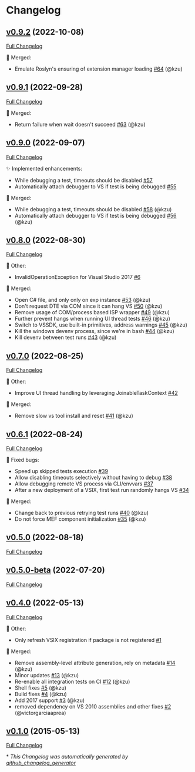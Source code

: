 # Changelog

## [v0.9.2](https://github.com/devlooped/xunit.vsix/tree/v0.9.2) (2022-10-08)

[Full Changelog](https://github.com/devlooped/xunit.vsix/compare/v0.9.1...v0.9.2)

:twisted_rightwards_arrows: Merged:

- Emulate Roslyn's ensuring of extension manager loading [\#64](https://github.com/devlooped/xunit.vsix/pull/64) (@kzu)

## [v0.9.1](https://github.com/devlooped/xunit.vsix/tree/v0.9.1) (2022-09-28)

[Full Changelog](https://github.com/devlooped/xunit.vsix/compare/v0.9.0...v0.9.1)

:twisted_rightwards_arrows: Merged:

- Return failure when wait doesn't succeed [\#63](https://github.com/devlooped/xunit.vsix/pull/63) (@kzu)

## [v0.9.0](https://github.com/devlooped/xunit.vsix/tree/v0.9.0) (2022-09-07)

[Full Changelog](https://github.com/devlooped/xunit.vsix/compare/v0.8.0...v0.9.0)

:sparkles: Implemented enhancements:

- While debugging a test, timeouts should be disabled [\#57](https://github.com/devlooped/xunit.vsix/issues/57)
- Automatically attach debugger to VS if test is being debugged [\#55](https://github.com/devlooped/xunit.vsix/issues/55)

:twisted_rightwards_arrows: Merged:

- While debugging a test, timeouts should be disabled [\#58](https://github.com/devlooped/xunit.vsix/pull/58) (@kzu)
- Automatically attach debugger to VS if test is being debugged [\#56](https://github.com/devlooped/xunit.vsix/pull/56) (@kzu)

## [v0.8.0](https://github.com/devlooped/xunit.vsix/tree/v0.8.0) (2022-08-30)

[Full Changelog](https://github.com/devlooped/xunit.vsix/compare/v0.7.0...v0.8.0)

:hammer: Other:

- InvalidOperationException for Visual Studio 2017 [\#6](https://github.com/devlooped/xunit.vsix/issues/6)

:twisted_rightwards_arrows: Merged:

- Open C\# file, and only only on exp instance [\#53](https://github.com/devlooped/xunit.vsix/pull/53) (@kzu)
- Don't request DTE via COM since it can hang VS [\#50](https://github.com/devlooped/xunit.vsix/pull/50) (@kzu)
- Remove usage of COM/process based ISP wrapper [\#49](https://github.com/devlooped/xunit.vsix/pull/49) (@kzu)
- Further prevent hangs when running UI thread tests [\#46](https://github.com/devlooped/xunit.vsix/pull/46) (@kzu)
- Switch to VSSDK, use built-in primitives, address warnings [\#45](https://github.com/devlooped/xunit.vsix/pull/45) (@kzu)
- Kill the windows devenv process, since we're in bash [\#44](https://github.com/devlooped/xunit.vsix/pull/44) (@kzu)
- Kill devenv between test runs [\#43](https://github.com/devlooped/xunit.vsix/pull/43) (@kzu)

## [v0.7.0](https://github.com/devlooped/xunit.vsix/tree/v0.7.0) (2022-08-25)

[Full Changelog](https://github.com/devlooped/xunit.vsix/compare/v0.6.1...v0.7.0)

:hammer: Other:

- Improve UI thread handling by leveraging JoinableTaskContext [\#42](https://github.com/devlooped/xunit.vsix/issues/42)

:twisted_rightwards_arrows: Merged:

- Remove slow vs tool install and reset [\#41](https://github.com/devlooped/xunit.vsix/pull/41) (@kzu)

## [v0.6.1](https://github.com/devlooped/xunit.vsix/tree/v0.6.1) (2022-08-24)

[Full Changelog](https://github.com/devlooped/xunit.vsix/compare/v0.5.0...v0.6.1)

:bug: Fixed bugs:

- Speed up skipped tests execution [\#39](https://github.com/devlooped/xunit.vsix/issues/39)
- Allow disabling timeouts selectively without having to debug [\#38](https://github.com/devlooped/xunit.vsix/issues/38)
- Allow debugging remote VS process via CLI/envvars [\#37](https://github.com/devlooped/xunit.vsix/issues/37)
- After a new deployment of a VSIX, first test run randomly hangs VS [\#34](https://github.com/devlooped/xunit.vsix/issues/34)

:twisted_rightwards_arrows: Merged:

- Change back to previous retrying test runs [\#40](https://github.com/devlooped/xunit.vsix/pull/40) (@kzu)
- Do not force MEF component initialization [\#35](https://github.com/devlooped/xunit.vsix/pull/35) (@kzu)

## [v0.5.0](https://github.com/devlooped/xunit.vsix/tree/v0.5.0) (2022-08-18)

[Full Changelog](https://github.com/devlooped/xunit.vsix/compare/v0.5.0-beta...v0.5.0)

## [v0.5.0-beta](https://github.com/devlooped/xunit.vsix/tree/v0.5.0-beta) (2022-07-20)

[Full Changelog](https://github.com/devlooped/xunit.vsix/compare/v0.4.0...v0.5.0-beta)

## [v0.4.0](https://github.com/devlooped/xunit.vsix/tree/v0.4.0) (2022-05-13)

[Full Changelog](https://github.com/devlooped/xunit.vsix/compare/v0.1.0...v0.4.0)

:hammer: Other:

- Only refresh VSIX registration if package is not registered [\#1](https://github.com/devlooped/xunit.vsix/issues/1)

:twisted_rightwards_arrows: Merged:

- Remove assembly-level attribute generation, rely on metadata [\#14](https://github.com/devlooped/xunit.vsix/pull/14) (@kzu)
- Minor updates [\#13](https://github.com/devlooped/xunit.vsix/pull/13) (@kzu)
- Re-enable all integration tests on CI [\#12](https://github.com/devlooped/xunit.vsix/pull/12) (@kzu)
- Shell fixes [\#5](https://github.com/devlooped/xunit.vsix/pull/5) (@kzu)
- Build fixes [\#4](https://github.com/devlooped/xunit.vsix/pull/4) (@kzu)
- Add 2017 support [\#3](https://github.com/devlooped/xunit.vsix/pull/3) (@kzu)
- removed dependency on VS 2010 assemblies and other fixes [\#2](https://github.com/devlooped/xunit.vsix/pull/2) (@victorgarciaaprea)

## [v0.1.0](https://github.com/devlooped/xunit.vsix/tree/v0.1.0) (2015-05-13)

[Full Changelog](https://github.com/devlooped/xunit.vsix/compare/2080c0763837b6efc648aebed0dcffc8b426af7a...v0.1.0)



\* *This Changelog was automatically generated by [github_changelog_generator](https://github.com/github-changelog-generator/github-changelog-generator)*
